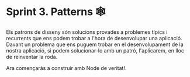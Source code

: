 # Sprint 3. Patterns 🕸️

Els patrons de disseny són solucions provades a problemes típics i recurrents que ens podem trobar a l'hora de desenvolupar una aplicació. Davant un problema que ens puguem trobar en el desenvolupament de la nostra aplicació, si podem solucionar-lo amb un patró, l'aplicarem, en lloc de reinventar la roda.

Ara començaràs a construir amb Node de veritat!.

